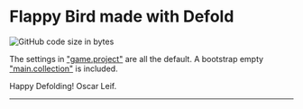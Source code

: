 # Flappy Bird made with Defold

![GitHub code size in bytes](https://img.shields.io/github/languages/code-size/OscarLeif/FlurryUnity?style=plastic)

The settings in ["game.project"](defold://open?path=/game.project) are all the default. A bootstrap empty ["main.collection"](defold://open?path=/main/main.collection) is included.

Happy Defolding!
Oscar Leif.

---
